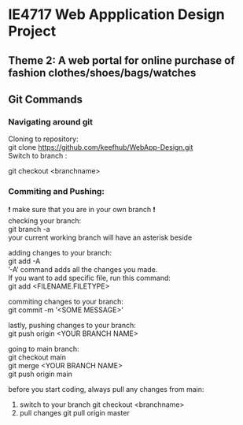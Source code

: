 # IE4717 Web Appplication Design Project

## Theme 2: A web portal for online purchase of fashion clothes/shoes/bags/watches

## Git Commands

### Navigating around git

Cloning to repository: <br />
git clone https://github.com/keefhub/WebApp-Design.git <br />
Switch to branch : <br />

git checkout &lt;branchname&gt;

### Commiting and Pushing:

:exclamation: make sure that you are in your own branch :exclamation: <br />
checking your branch:<br />
git branch -a<br />
your current working branch will have an asterisk beside

adding changes to your branch:<br />
git add -A<br />
&rsquo;-A&rsquo; command adds all the changes you made.<br />
If you want to add specific file, run this command:<br />
git add &lt;FILENAME.FILETYPE&gt;<br />

commiting changes to your branch:<br />
git commit -m &rsquo;&lt;SOME MESSAGE&gt;&rsquo;<br />

lastly, pushing changes to your branch:<br />
git push origin &lt;YOUR BRANCH NAME&gt;<br />

going to main branch:<br />
git checkout main<br />
git merge &lt;YOUR BRANCH NAME&gt;<br />
git push origin main<br />

before you start coding, always pull any changes from main:

1. switch to your branch
   git checkout &lt;branchname&gt;
2. pull changes
   git pull origin master
